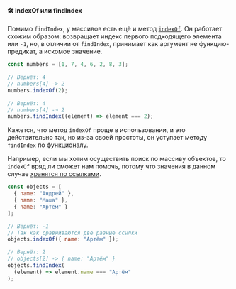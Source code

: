 #### 🛠 indexOf или findIndex

Помимо `findIndex`, у массивов есть ещё и метод [`indexOf`](/js/index-of). Он работает схожим образом: возвращает индекс первого подходящего элемента или `-1`, но, в отличии от `findIndex`, принимает как аргумент не функцию-предикат, а искомое значение.

```js
const numbers = [1, 7, 4, 6, 2, 8, 3];

// Вернёт: 4
// numbers[4] -> 2
numbers.indexOf(2);

// Вернёт: 4
// numbers[4] -> 2
numbers.findIndex((element) => element === 2);
```

Кажется, что метод `indexOf` проще в использовании, и это действительно так, но из-за своей простоты, он уступает методу `findIndex` по функционалу.

Например, если мы хотим осуществить поиск по массиву объектов, то `indexOf` вряд ли сможет нам помочь, потому что значения в данном случае [хранятся по ссылками](/js/ref-type-vs-value-type).

```js
const objects = [
  { name: "Андрей" },
  { name: "Маша" },
  { name: "Артём" }
];

// Вернёт: -1
// Так как сравниваются две разные ссылки
objects.indexOf({ name: "Артём" });

// Вернёт: 2
// objects[2] -> { name: "Артём" }
objects.findIndex(
  (element) => element.name === "Артём"
);
```
